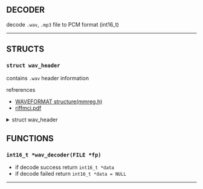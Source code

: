 ## DECODER

decode `.wav`, `.mp3` file to PCM format (int16_t)

---

## STRUCTS

### `struct wav_header`

contains `.wav` header information

refrerences
* [WAVEFORMAT structure(mmreg.h)][1]
* [riffmci.pdf][2]

<details>
<summary>struct wav_header</summary>

``` c
struct wav_header {
  // RIFF
  char chunk_id[4];
  int chunk_size;
  char format[4];

  // FMT
  char subchunk1_id[4];
  int subchunk1_size;
  short audio_format;
  short num_channels;
  int sample_rate;
  int byte_rate;
  short block_align;
  short bits_per_sample;

  // DATA
  char subchunk2_id[4];
  int subchunk2_size;
};
```
</details>


## FUNCTIONS

### `int16_t *wav_decoder(FILE *fp)`

* if decode success return `int16_t *data`
* if decode failed return `int16_t *data = NULL`

---


[1]: https://learn.microsoft.com/en-us/windows/win32/api/mmreg/ns-mmreg-waveformat
[2]: https://www.aelius.com/njh/wavemetatools/doc/riffmci.pdf